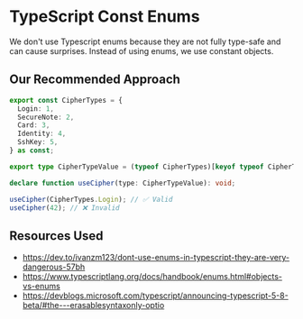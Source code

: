 # TypeScript Const Enums

We don't use Typescript enums because they are not fully type-safe and can cause surprises. Instead
of using enums, we use constant objects.

## Our Recommended Approach

```ts
export const CipherTypes = {
  Login: 1,
  SecureNote: 2,
  Card: 3,
  Identity: 4,
  SshKey: 5,
} as const;

export type CipherTypeValue = (typeof CipherTypes)[keyof typeof CipherTypes];

declare function useCipher(type: CipherTypeValue): void;

useCipher(CipherTypes.Login); // ✅ Valid
useCipher(42); // ❌ Invalid
```

## Resources Used

- https://dev.to/ivanzm123/dont-use-enums-in-typescript-they-are-very-dangerous-57bh
- https://www.typescriptlang.org/docs/handbook/enums.html#objects-vs-enums
- https://devblogs.microsoft.com/typescript/announcing-typescript-5-8-beta/#the---erasablesyntaxonly-optio
